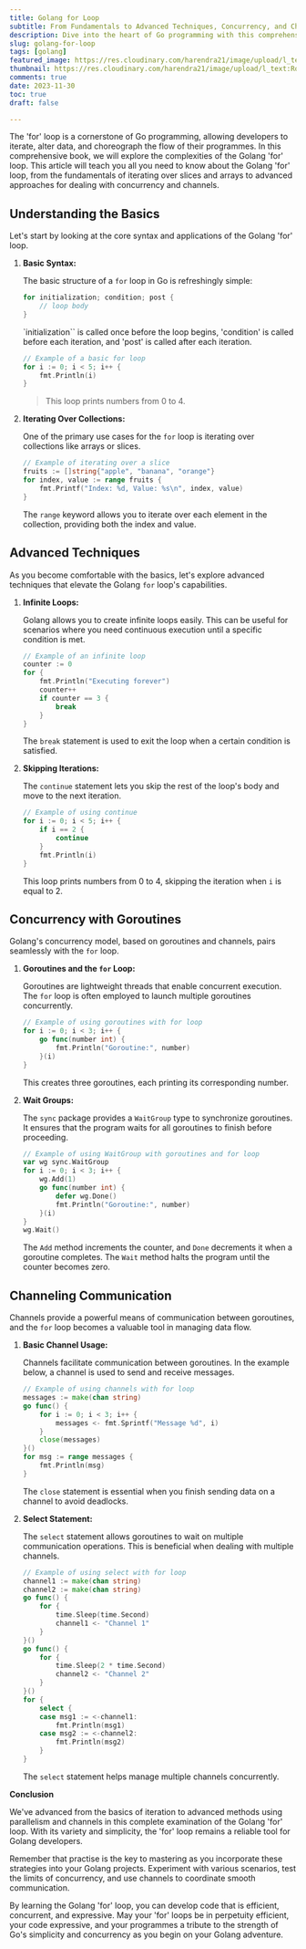 ```yaml
---
title: Golang for Loop
subtitle: From Fundamentals to Advanced Techniques, Concurrency, and Channels
description: Dive into the heart of Go programming with this comprehensive guide on the Golang 'for' loop.
slug: golang-for-loop
tags: [golang]
featured_image: https://res.cloudinary.com/harendra21/image/upload/l_text:Roboto_65_bold:Golang%20For%20Loop,co_rgb:fff/golangwithexample/bg4.png
thumbnail: https://res.cloudinary.com/harendra21/image/upload/l_text:Roboto_65_bold:Golang%20For%20Loop,co_rgb:fff/golangwithexample/bg4.png
comments: true
date: 2023-11-30
toc: true
draft: false

---
```


The 'for' loop is a cornerstone of Go programming, allowing developers to iterate, alter data, and choreograph the flow of their programmes. In this comprehensive book, we will explore the complexities of the Golang 'for' loop. This article will teach you all you need to know about the Golang 'for' loop, from the fundamentals of iterating over slices and arrays to advanced approaches for dealing with concurrency and channels.

## Understanding the Basics

Let's start by looking at the core syntax and applications of the Golang 'for' loop.

1. **Basic Syntax:**

   The basic structure of a `for` loop in Go is refreshingly simple:

   ```go
   for initialization; condition; post {
       // loop body
   }
   ```

    `initialization`` is called once before the loop begins, 'condition' is called before each iteration, and 'post' is called after each iteration.

    ```go
    // Example of a basic for loop
    for i := 0; i < 5; i++ {
        fmt.Println(i)
    }
    ```

   > This loop prints numbers from 0 to 4.

2. **Iterating Over Collections:**

   One of the primary use cases for the `for` loop is iterating over collections like arrays or slices.

   ```go
   // Example of iterating over a slice
   fruits := []string{"apple", "banana", "orange"}
   for index, value := range fruits {
       fmt.Printf("Index: %d, Value: %s\n", index, value)
   }
   ```

   The `range` keyword allows you to iterate over each element in the collection, providing both the index and value.

## Advanced Techniques

As you become comfortable with the basics, let's explore advanced techniques that elevate the Golang `for` loop's capabilities.

1. **Infinite Loops:**

   Golang allows you to create infinite loops easily. This can be useful for scenarios where you need continuous execution until a specific condition is met.

   ```go
   // Example of an infinite loop
   counter := 0
   for {
       fmt.Println("Executing forever")
       counter++
       if counter == 3 {
           break
       }
   }
   ```

   The `break` statement is used to exit the loop when a certain condition is satisfied.

2. **Skipping Iterations:**

   The `continue` statement lets you skip the rest of the loop's body and move to the next iteration.

   ```go
   // Example of using continue
   for i := 0; i < 5; i++ {
       if i == 2 {
           continue
       }
       fmt.Println(i)
   }
   ```

   This loop prints numbers from 0 to 4, skipping the iteration when `i` is equal to 2.

## Concurrency with Goroutines

Golang's concurrency model, based on goroutines and channels, pairs seamlessly with the `for` loop.

1. **Goroutines and the `for` Loop:**

   Goroutines are lightweight threads that enable concurrent execution. The `for` loop is often employed to launch multiple goroutines concurrently.

   ```go
   // Example of using goroutines with for loop
   for i := 0; i < 3; i++ {
       go func(number int) {
           fmt.Println("Goroutine:", number)
       }(i)
   }
   ```

   This creates three goroutines, each printing its corresponding number.

2. **Wait Groups:**

   The `sync` package provides a `WaitGroup` type to synchronize goroutines. It ensures that the program waits for all goroutines to finish before proceeding.

   ```go
   // Example of using WaitGroup with goroutines and for loop
   var wg sync.WaitGroup
   for i := 0; i < 3; i++ {
       wg.Add(1)
       go func(number int) {
           defer wg.Done()
           fmt.Println("Goroutine:", number)
       }(i)
   }
   wg.Wait()
   ```

   The `Add` method increments the counter, and `Done` decrements it when a goroutine completes. The `Wait` method halts the program until the counter becomes zero.

## Channeling Communication

Channels provide a powerful means of communication between goroutines, and the `for` loop becomes a valuable tool in managing data flow.

1. **Basic Channel Usage:**

   Channels facilitate communication between goroutines. In the example below, a channel is used to send and receive messages.

   ```go
   // Example of using channels with for loop
   messages := make(chan string)
   go func() {
       for i := 0; i < 3; i++ {
           messages <- fmt.Sprintf("Message %d", i)
       }
       close(messages)
   }()
   for msg := range messages {
       fmt.Println(msg)
   }
   ```

   The `close` statement is essential when you finish sending data on a channel to avoid deadlocks.

2. **Select Statement:**

   The `select` statement allows goroutines to wait on multiple communication operations. This is beneficial when dealing with multiple channels.

   ```go
   // Example of using select with for loop
   channel1 := make(chan string)
   channel2 := make(chan string)
   go func() {
       for {
           time.Sleep(time.Second)
           channel1 <- "Channel 1"
       }
   }()
   go func() {
       for {
           time.Sleep(2 * time.Second)
           channel2 <- "Channel 2"
       }
   }()
   for {
       select {
       case msg1 := <-channel1:
           fmt.Println(msg1)
       case msg2 := <-channel2:
           fmt.Println(msg2)
       }
   }
   ```

   The `select` statement helps manage multiple channels concurrently.

**Conclusion**


We've advanced from the basics of iteration to advanced methods using parallelism and channels in this complete examination of the Golang 'for' loop. With its variety and simplicity, the 'for' loop remains a reliable tool for Golang developers.

Remember that practise is the key to mastering as you incorporate these strategies into your Golang projects. Experiment with various scenarios, test the limits of concurrency, and use channels to coordinate smooth communication.

By learning the Golang 'for' loop, you can develop code that is efficient, concurrent, and expressive. May your 'for' loops be in perpetuity efficient, your code expressive, and your programmes a tribute to the strength of Go's simplicity and concurrency as you begin on your Golang adventure.
